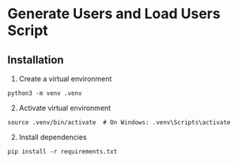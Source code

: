 # Generate Users and Load Users Script

## Installation

1. Create a virtual environment 
```
python3 -m venv .venv
```

2. Activate virtual environment
```
source .venv/bin/activate  # On Windows: .venv\Scripts\activate
```

2. Install dependencies
```
pip install -r requirements.txt
```
